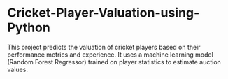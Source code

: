 # Cricket-Player-Valuation-using-Python
This project predicts the valuation of cricket players based on their performance metrics and experience. It uses a machine learning model (Random Forest Regressor) trained on player statistics to estimate auction values.
